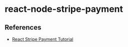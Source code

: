 # react-node-stripe-payment


## References
- [React Stripe Payment Tutorial](https://blog.logrocket.com/building-payments-system-react-stripe/)